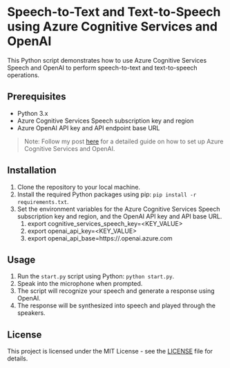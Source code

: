 # Speech-to-Text and Text-to-Speech using Azure Cognitive Services and OpenAI

This Python script demonstrates how to use Azure Cognitive Services Speech and OpenAI to perform speech-to-text and text-to-speech operations.

## Prerequisites

- Python 3.x
- Azure Cognitive Services Speech subscription key and region
- Azure OpenAI API key and API endpoint base URL

> Note: Follow my post [here](https://graef.io/posts/building-your-own-gpt-powered-ai-voice-assistant-with-azure-cognitive-services-and-openai/) for a detailed guide on how to set up Azure Cognitive Services and OpenAI.

## Installation

1. Clone the repository to your local machine.
2. Install the required Python packages using pip: `pip install -r requirements.txt`.
3. Set the environment variables for the Azure Cognitive Services Speech subscription key and region, and the OpenAI API key and API base URL.
   1. export cognitive_services_speech_key=<KEY_VALUE>
   2. export openai_api_key=<KEY_VALUE>
   3. export openai_api_base=https://<VALUE>.openai.azure.com

## Usage

1. Run the `start.py` script using Python: `python start.py`.
2. Speak into the microphone when prompted.
3. The script will recognize your speech and generate a response using OpenAI.
4. The response will be synthesized into speech and played through the speakers.

## License

This project is licensed under the MIT License - see the [LICENSE](LICENSE) file for details.
